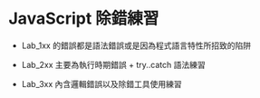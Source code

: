# JavaScript 除錯練習

- Lab_1xx 的錯誤都是語法錯誤或是因為程式語言特性所招致的陷阱

- Lab_2xx 主要為執行時期錯誤 + try..catch 語法練習

- Lab_3xx 內含邏輯錯誤以及除錯工具使用練習